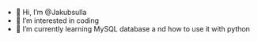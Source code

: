 - 👋 Hi, I’m @Jakubsulla
- 👀 I’m interested in coding
- 🌱 I’m currently learning MySQL database a nd how to use it with python

<!---
Jakubsulla/Jakubsulla is a ✨ special ✨ repository because its `README.md` (this file) appears on your GitHub profile.
You can click the Preview link to take a look at your changes.
--->
